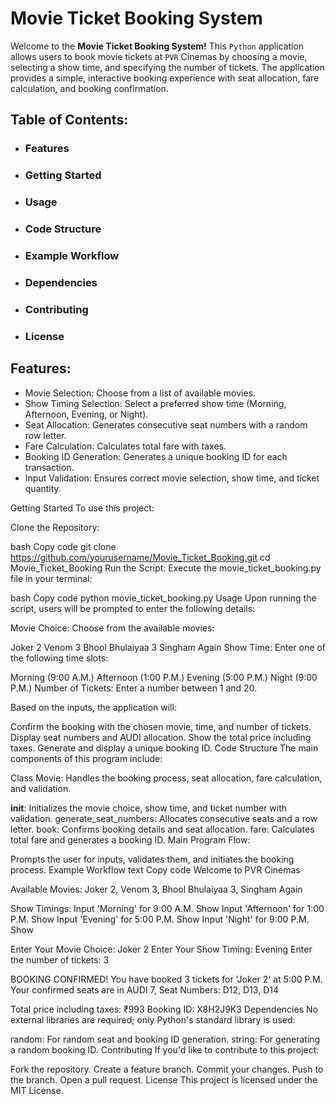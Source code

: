 # Movie Ticket Booking System

Welcome to the **Movie Ticket Booking System!** This `Python` application allows users to book movie tickets at `PVR` Cinemas by choosing a movie, selecting a show time, and specifying the number of tickets. The application provides a simple, interactive booking experience with seat allocation, fare calculation, and booking confirmation.


## Table of Contents:

- ### Features

- ### Getting Started

- ### Usage

- ### Code Structure

- ### Example Workflow

- ### Dependencies

- ### Contributing

- ### License

## Features:

- Movie Selection: Choose from a list of available movies.
- Show Timing Selection: Select a preferred show time (Morning, Afternoon, Evening, or Night).
- Seat Allocation: Generates consecutive seat numbers with a random row letter.
- Fare Calculation: Calculates total fare with taxes.
- Booking ID Generation: Generates a unique booking ID for each transaction.
- Input Validation: Ensures correct movie selection, show time, and ticket quantity.

Getting Started
To use this project:

Clone the Repository:

bash
Copy code
git clone https://github.com/yourusername/Movie_Ticket_Booking.git
cd Movie_Ticket_Booking
Run the Script: Execute the movie_ticket_booking.py file in your terminal:

bash
Copy code
python movie_ticket_booking.py
Usage
Upon running the script, users will be prompted to enter the following details:

Movie Choice: Choose from the available movies:

Joker 2
Venom 3
Bhool Bhulaiyaa 3
Singham Again
Show Time: Enter one of the following time slots:

Morning (9:00 A.M.)
Afternoon (1:00 P.M.)
Evening (5:00 P.M.)
Night (9:00 P.M.)
Number of Tickets: Enter a number between 1 and 20.

Based on the inputs, the application will:

Confirm the booking with the chosen movie, time, and number of tickets.
Display seat numbers and AUDI allocation.
Show the total price including taxes.
Generate and display a unique booking ID.
Code Structure
The main components of this program include:

Class Movie: Handles the booking process, seat allocation, fare calculation, and validation.

__init__: Initializes the movie choice, show time, and ticket number with validation.
generate_seat_numbers: Allocates consecutive seats and a row letter.
book: Confirms booking details and seat allocation.
fare: Calculates total fare and generates a booking ID.
Main Program Flow:

Prompts the user for inputs, validates them, and initiates the booking process.
Example Workflow
text
Copy code
Welcome to PVR Cinemas

Available Movies: Joker 2, Venom 3, Bhool Bhulaiyaa 3, Singham Again

Show Timings:
  Input 'Morning' for 9:00 A.M. Show
  Input 'Afternoon' for 1:00 P.M. Show
  Input 'Evening' for 5:00 P.M. Show
  Input 'Night' for 9:00 P.M. Show

Enter Your Movie Choice: Joker 2
Enter Your Show Timing: Evening
Enter the number of tickets: 3

BOOKING CONFIRMED! You have booked 3 tickets for 'Joker 2' at 5:00 P.M.
Your confirmed seats are in AUDI 7, Seat Numbers: D12, D13, D14

Total price including taxes: ₹993
Booking ID: X8H2J9K3
Dependencies
No external libraries are required; only Python's standard library is used:

random: For random seat and booking ID generation.
string: For generating a random booking ID.
Contributing
If you'd like to contribute to this project:

Fork the repository.
Create a feature branch.
Commit your changes.
Push to the branch.
Open a pull request.
License
This project is licensed under the MIT License.
